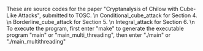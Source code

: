 These are source codes for the paper "Cryptanalysis of Chilow with Cube-Like Attacks", submitted to TOSC. \n
Conditional_cube_attack for Section 4. \n
Borderline_cube_attack for Section 5.  \n
Integral_attack for Section 6.      \n
To execute the program, first enter "make" to generate the executable program "main" or "main_multi_threading", then enter "./main" or "./main_multithreading"
